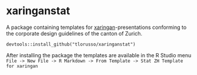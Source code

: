 # xaringanstat

A package containing templates for [xaringan](https://github.com/yihui/xaringan)-presentations conforming to the corporate design guidelines of the canton of Zurich.

`devtools::install_github("tlorusso/xaringanstat")`

After installing the package the templates are available in  the R Studio menu `File -> New File -> R Markdown -> From Template -> Stat ZH Template for xaringan`
